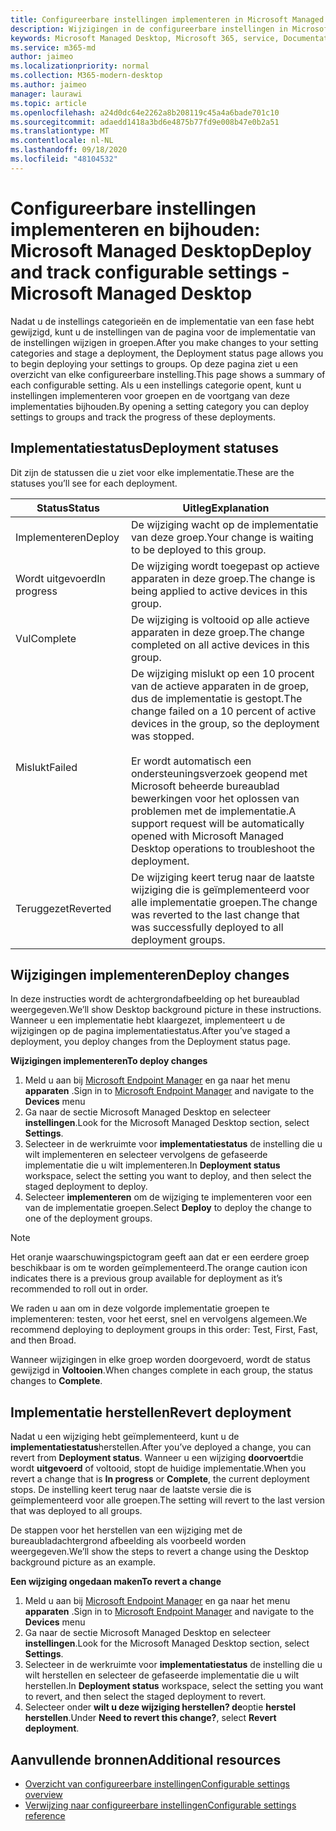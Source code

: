 ```yaml
---
title: Configureerbare instellingen implementeren in Microsoft Managed Desktop
description: Wijzigingen in de configureerbare instellingen in Microsoft beheerde Bureaubladimplementatie en bijhouden.
keywords: Microsoft Managed Desktop, Microsoft 365, service, Documentatie, implementatie, gefaseerde implementatie, configureerbare instellingen
ms.service: m365-md
author: jaimeo
ms.localizationpriority: normal
ms.collection: M365-modern-desktop
ms.author: jaimeo
manager: laurawi
ms.topic: article
ms.openlocfilehash: a24d0dc64e2262a8b208119c45a4a6bade701c10
ms.sourcegitcommit: adaedd1418a3bd6e4875b77fd9e008b47e0b2a51
ms.translationtype: MT
ms.contentlocale: nl-NL
ms.lasthandoff: 09/18/2020
ms.locfileid: "48104532"
---
```

# <a name="deploy-and-track-configurable-settings---microsoft-managed-desktop"></a><span data-ttu-id="f2e4e-104">Configureerbare instellingen implementeren en bijhouden: Microsoft Managed Desktop</span><span class="sxs-lookup"><span data-stu-id="f2e4e-104">Deploy and track configurable settings - Microsoft Managed Desktop</span></span>

<span data-ttu-id="f2e4e-105">Nadat u de instellings categorieën en de implementatie van een fase hebt gewijzigd, kunt u de instellingen van de pagina voor de implementatie van de instellingen wijzigen in groepen.</span><span class="sxs-lookup"><span data-stu-id="f2e4e-105">After you make changes to your setting categories and stage a deployment, the Deployment status page allows you to begin deploying your settings to groups.</span></span> <span data-ttu-id="f2e4e-106">Op deze pagina ziet u een overzicht van elke configureerbare instelling.</span><span class="sxs-lookup"><span data-stu-id="f2e4e-106">This page shows a summary of each configurable setting.</span></span> <span data-ttu-id="f2e4e-107">Als u een instellings categorie opent, kunt u instellingen implementeren voor groepen en de voortgang van deze implementaties bijhouden.</span><span class="sxs-lookup"><span data-stu-id="f2e4e-107">By opening a setting category you can deploy settings to groups and track the progress of these deployments.</span></span>

## <a name="deployment-statuses"></a><span data-ttu-id="f2e4e-108">Implementatiestatus</span><span class="sxs-lookup"><span data-stu-id="f2e4e-108">Deployment statuses</span></span> 

<span data-ttu-id="f2e4e-109">Dit zijn de statussen die u ziet voor elke implementatie.</span><span class="sxs-lookup"><span data-stu-id="f2e4e-109">These are the statuses you’ll see for each deployment.</span></span>

<span data-ttu-id="f2e4e-110">Status</span><span class="sxs-lookup"><span data-stu-id="f2e4e-110">Status</span></span>  | <span data-ttu-id="f2e4e-111">Uitleg</span><span class="sxs-lookup"><span data-stu-id="f2e4e-111">Explanation</span></span> 
--- | --- 
<span data-ttu-id="f2e4e-112">Implementeren</span><span class="sxs-lookup"><span data-stu-id="f2e4e-112">Deploy</span></span> | <span data-ttu-id="f2e4e-113">De wijziging wacht op de implementatie van deze groep.</span><span class="sxs-lookup"><span data-stu-id="f2e4e-113">Your change is waiting to be deployed to this group.</span></span>
<span data-ttu-id="f2e4e-114">Wordt uitgevoerd</span><span class="sxs-lookup"><span data-stu-id="f2e4e-114">In progress</span></span> | <span data-ttu-id="f2e4e-115">De wijziging wordt toegepast op actieve apparaten in deze groep.</span><span class="sxs-lookup"><span data-stu-id="f2e4e-115">The change is being applied to active devices in this group.</span></span> 
<span data-ttu-id="f2e4e-116">Vul</span><span class="sxs-lookup"><span data-stu-id="f2e4e-116">Complete</span></span> | <span data-ttu-id="f2e4e-117">De wijziging is voltooid op alle actieve apparaten in deze groep.</span><span class="sxs-lookup"><span data-stu-id="f2e4e-117">The change completed on all active devices in this group.</span></span> 
<span data-ttu-id="f2e4e-118">Mislukt</span><span class="sxs-lookup"><span data-stu-id="f2e4e-118">Failed</span></span> | <span data-ttu-id="f2e4e-119">De wijziging mislukt op een 10 procent van de actieve apparaten in de groep, dus de implementatie is gestopt.</span><span class="sxs-lookup"><span data-stu-id="f2e4e-119">The change failed on a 10 percent of active devices in the group, so the deployment was stopped.</span></span><br><br> <span data-ttu-id="f2e4e-120">Er wordt automatisch een ondersteuningsverzoek geopend met Microsoft beheerde bureaublad bewerkingen voor het oplossen van problemen met de implementatie.</span><span class="sxs-lookup"><span data-stu-id="f2e4e-120">A support request will be automatically opened with Microsoft Managed Desktop operations to troubleshoot the deployment.</span></span> 
<span data-ttu-id="f2e4e-121">Teruggezet</span><span class="sxs-lookup"><span data-stu-id="f2e4e-121">Reverted</span></span> | <span data-ttu-id="f2e4e-122">De wijziging keert terug naar de laatste wijziging die is geïmplementeerd voor alle implementatie groepen.</span><span class="sxs-lookup"><span data-stu-id="f2e4e-122">The change was reverted to the last change that was successfully deployed to all deployment groups.</span></span>

## <a name="deploy-changes"></a><span data-ttu-id="f2e4e-123">Wijzigingen implementeren</span><span class="sxs-lookup"><span data-stu-id="f2e4e-123">Deploy changes</span></span>

<span data-ttu-id="f2e4e-124">In deze instructies wordt de achtergrondafbeelding op het bureaublad weergegeven.</span><span class="sxs-lookup"><span data-stu-id="f2e4e-124">We’ll show Desktop background picture in these instructions.</span></span> <span data-ttu-id="f2e4e-125">Wanneer u een implementatie hebt klaargezet, implementeert u de wijzigingen op de pagina implementatiestatus.</span><span class="sxs-lookup"><span data-stu-id="f2e4e-125">After you’ve staged a deployment, you deploy changes from the Deployment status page.</span></span> 

<span data-ttu-id="f2e4e-126">**Wijzigingen implementeren**</span><span class="sxs-lookup"><span data-stu-id="f2e4e-126">**To deploy changes**</span></span>

1. <span data-ttu-id="f2e4e-127">Meld u aan bij [Microsoft Endpoint Manager](https://endpoint.microsoft.com/) en ga naar het menu **apparaten** .</span><span class="sxs-lookup"><span data-stu-id="f2e4e-127">Sign in to [Microsoft Endpoint Manager](https://endpoint.microsoft.com/) and navigate to the **Devices** menu</span></span>
2. <span data-ttu-id="f2e4e-128">Ga naar de sectie Microsoft Managed Desktop en selecteer **instellingen**.</span><span class="sxs-lookup"><span data-stu-id="f2e4e-128">Look for the Microsoft Managed Desktop section, select **Settings**.</span></span>
3. <span data-ttu-id="f2e4e-129">Selecteer in de werkruimte voor **implementatiestatus** de instelling die u wilt implementeren en selecteer vervolgens de gefaseerde implementatie die u wilt implementeren.</span><span class="sxs-lookup"><span data-stu-id="f2e4e-129">In **Deployment status** workspace, select the setting you want to deploy, and then select the staged deployment to deploy.</span></span>
4. <span data-ttu-id="f2e4e-130">Selecteer **implementeren** om de wijziging te implementeren voor een van de implementatie groepen.</span><span class="sxs-lookup"><span data-stu-id="f2e4e-130">Select **Deploy** to deploy the change to one of the deployment groups.</span></span>

> [!NOTE] 
> <span data-ttu-id="f2e4e-131">Het oranje waarschuwingspictogram geeft aan dat er een eerdere groep beschikbaar is om te worden geïmplementeerd.</span><span class="sxs-lookup"><span data-stu-id="f2e4e-131">The orange caution icon indicates there is a previous group available for deployment as it’s recommended to roll out in order.</span></span> 

<!-- Needs picture updated to show MEM ![Deployment status workspace. Trusted sites pane on the right. In the Deployment groups section are three columns: deployment groups, devices, and status. In the status column, "deploy" is highlighted.](../../media/1deployedit.png) -->

<span data-ttu-id="f2e4e-132">We raden u aan om in deze volgorde implementatie groepen te implementeren: testen, voor het eerst, snel en vervolgens algemeen.</span><span class="sxs-lookup"><span data-stu-id="f2e4e-132">We recommend deploying to deployment groups in this order: Test, First, Fast, and then Broad.</span></span> 

<span data-ttu-id="f2e4e-133">Wanneer wijzigingen in elke groep worden doorgevoerd, wordt de status gewijzigd in **Voltooien**.</span><span class="sxs-lookup"><span data-stu-id="f2e4e-133">When changes complete in each group, the status changes to **Complete**.</span></span>

<!-- Needs picture updated to show MEM ![Deployment status workspace with columns for date updated, version, test, first, fast, and broad. The Proxy row is expanded, showing a dated setting flagged as "complete" in each of the four deployment groups.](../../media/2completeedit.png) -->

## <a name="revert-deployment"></a><span data-ttu-id="f2e4e-134">Implementatie herstellen</span><span class="sxs-lookup"><span data-stu-id="f2e4e-134">Revert deployment</span></span>

<span data-ttu-id="f2e4e-135">Nadat u een wijziging hebt geïmplementeerd, kunt u de **implementatiestatus**herstellen.</span><span class="sxs-lookup"><span data-stu-id="f2e4e-135">After you’ve deployed a change, you can revert from **Deployment status**.</span></span> <span data-ttu-id="f2e4e-136">Wanneer u een wijziging **doorvoert**die wordt **uitgevoerd** of voltooid, stopt de huidige implementatie.</span><span class="sxs-lookup"><span data-stu-id="f2e4e-136">When you revert a change that is **In progress** or **Complete**, the current deployment stops.</span></span> <span data-ttu-id="f2e4e-137">De instelling keert terug naar de laatste versie die is geïmplementeerd voor alle groepen.</span><span class="sxs-lookup"><span data-stu-id="f2e4e-137">The setting will revert to the last version that was deployed to all groups.</span></span> 

<span data-ttu-id="f2e4e-138">De stappen voor het herstellen van een wijziging met de bureaubladachtergrond afbeelding als voorbeeld worden weergegeven.</span><span class="sxs-lookup"><span data-stu-id="f2e4e-138">We’ll show the steps to revert a change using the Desktop background picture as an example.</span></span> 

<span data-ttu-id="f2e4e-139">**Een wijziging ongedaan maken**</span><span class="sxs-lookup"><span data-stu-id="f2e4e-139">**To revert a change**</span></span>
1. <span data-ttu-id="f2e4e-140">Meld u aan bij [Microsoft Endpoint Manager](https://endpoint.microsoft.com/) en ga naar het menu **apparaten** .</span><span class="sxs-lookup"><span data-stu-id="f2e4e-140">Sign in to [Microsoft Endpoint Manager](https://endpoint.microsoft.com/) and navigate to the **Devices** menu</span></span>
2. <span data-ttu-id="f2e4e-141">Ga naar de sectie Microsoft Managed Desktop en selecteer **instellingen**.</span><span class="sxs-lookup"><span data-stu-id="f2e4e-141">Look for the Microsoft Managed Desktop section, select **Settings**.</span></span>
3. <span data-ttu-id="f2e4e-142">Selecteer in de werkruimte voor **implementatiestatus** de instelling die u wilt herstellen en selecteer de gefaseerde implementatie die u wilt herstellen.</span><span class="sxs-lookup"><span data-stu-id="f2e4e-142">In **Deployment status** workspace, select the setting you want to revert, and then select the staged deployment to revert.</span></span>
4. <span data-ttu-id="f2e4e-143">Selecteer onder **wilt u deze wijziging herstellen? de**optie **herstel herstellen**.</span><span class="sxs-lookup"><span data-stu-id="f2e4e-143">Under **Need to revert this change?**, select **Revert deployment**.</span></span>

<!-- Needs picture updated to show MEM ![Deployment status workspace. Browser start pages is selected, opening a pane on the right side with data about the submitted change and its status. At the bottom is the "need to revert this change" area where you can select "Revert deployment."](../../media/3revert.png) -->

## <a name="additional-resources"></a><span data-ttu-id="f2e4e-144">Aanvullende bronnen</span><span class="sxs-lookup"><span data-stu-id="f2e4e-144">Additional resources</span></span>
- [<span data-ttu-id="f2e4e-145">Overzicht van configureerbare instellingen</span><span class="sxs-lookup"><span data-stu-id="f2e4e-145">Configurable settings overview</span></span>](config-setting-overview.md)
- [<span data-ttu-id="f2e4e-146">Verwijzing naar configureerbare instellingen</span><span class="sxs-lookup"><span data-stu-id="f2e4e-146">Configurable settings reference</span></span>](config-setting-ref.md) 
